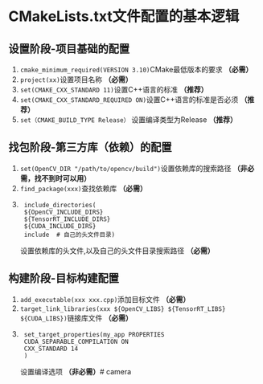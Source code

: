 # CMakeLists.txt文件配置的基本逻辑
## 设置阶段-项目基础的配置  
1. `cmake_minimum_required(VERSION 3.10)`CMake最低版本的要求  **（必需）**  
2. `project(xx)`设置项目名称  **（必需）**  
3. `set(CMAKE_CXX_STANDARD 11)`设置C++语言的标准   **（推荐）**  
4. `set(CMAKE_CXX_STANDARD_REQUIRED ON)`设置C++语言的标准是否必须   **（推荐）**  
5. `set（CMAKE_BUILD_TYPE Release）` 设置编译类型为Release   **（推荐）**  
## 找包阶段-第三方库（依赖）的配置
1. `set(OpenCV_DIR "/path/to/opencv/build")`设置依赖库的搜索路径  **（非必需，找不到时可以用）**  
2. `find_package(xxx)`查找依赖库  **（必需）**  
3. ```
    include_directories(
    ${OpenCV_INCLUDE_DIRS}
    ${TensorRT_INCLUDE_DIRS}
    ${CUDA_INCLUDE_DIRS}
    include  # 自己的头文件目录)
    ```
   设置依赖库的头文件,以及自己的头文件目录搜索路径  **（必需）**
## 构建阶段-目标构建配置
1. `add_executable(xxx xxx.cpp)`添加目标文件  **（必需）**  
2. `target_link_libraries(xxx ${OpenCV_LIBS} ${TensorRT_LIBS} ${CUDA_LIBS})`链接库文件  **（必需）**  
3. ```
    set_target_properties(my_app PROPERTIES
    CUDA_SEPARABLE_COMPILATION ON
    CXX_STANDARD 14
    )
    ```
   设置编译选项  **（非必需）**# camera 
